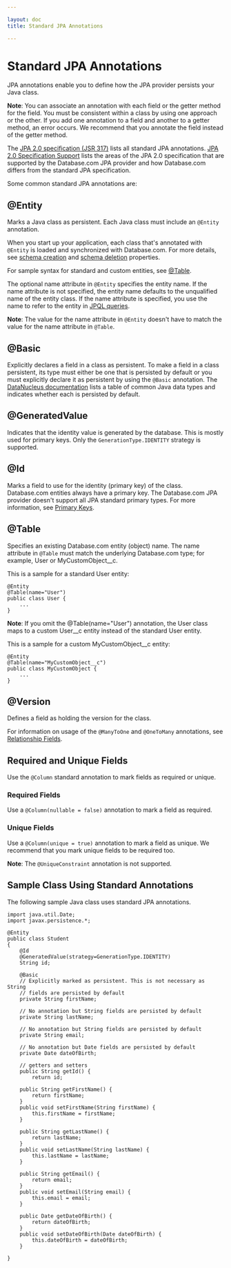 ```yaml
---

layout: doc
title: Standard JPA Annotations

---
```

# Standard JPA Annotations

JPA annotations enable you to define how the JPA provider persists your Java class.

**Note**: You can associate an annotation with each field or the getter method for the field. You must be consistent
within a class by using one approach or the other. If you add one annotation to a field and another to a getter method,
an error occurs. We recommend that you annotate the field instead of the getter method.

The [JPA 2.0 specification (JSR 317)](http://jcp.org/aboutJava/communityprocess/final/jsr317/index.html) lists all standard JPA annotations. [JPA 2.0 Specification Support](jpa-spec-support) lists the areas of the JPA 2.0 specification that are supported by the Database.com JPA provider and how Database.com differs from the standard JPA specification.

Some common standard JPA annotations are:

## @Entity
Marks a Java class as persistent. Each Java class must include an <code>@Entity</code> annotation.

When you start up your application, each class that's annotated with <code>@Entity</code> is loaded and synchronized with Database.com. For more details, see [schema creation](jpa-config-persistence#schemaProps) and [schema deletion](jpa-config-persistence#schemaDeleteProps) properties.

For sample syntax for standard and custom entities, see [@Table](#TableAnnotation).

The optional name attribute in <code>@Entity</code> specifies the entity name. If the name attribute is not specified, the entity
name defaults to the unqualified name of the entity class. If the name attribute is specified, you use the name to refer to the entity in [JPQL queries](jpa-queries).

**Note**: The value for the name attribute in <code>@Entity</code> doesn't have to match the value for the name attribute in <code>@Table</code>.

<a name="basicAnnotation"> </a>
## @Basic
Explicitly declares a field in a class as persistent. To make a field in a class persistent, its type must either be one that is persisted by default or you must explicitly declare it as persistent by using the <code>@Basic</code> annotation. The [DataNucleus
documentation](http://www.datanucleus.org/products/accessplatform/jpa/types.html) lists a table of common Java data types and indicates whether each is persisted by default.

## @GeneratedValue
Indicates that the identity value is generated by the database. This is mostly used for primary keys. Only the <code>GenerationType.IDENTITY</code> strategy is supported.

## @Id
Marks a field to use for the identity (primary key) of the class. Database.com entities always have a primary key. The Database.com JPA provider doesn't support all JPA standard primary types. For more information, see [Primary Keys](jpa-provider#primaryKeys).

<a name="TableAnnotation"> </a>
## @Table
Specifies an existing Database.com entity (object) name. The name attribute in <code>@Table</code> must match the underlying Database.com type; for example, User or MyCustomObject__c.

This is a sample for a standard User entity:

    @Entity
    @Table(name="User")
    public class User {
        ...
    }

**Note**: If you omit the @Table(name="User") annotation, the User class maps to a custom User__c entity instead of the standard User entity.

This is a sample for a custom MyCustomObject__c entity:

    @Entity
    @Table(name="MyCustomObject__c")
    public class MyCustomObject {
        ...    
    }

## @Version
Defines a field as holding the version for the class.

For information on usage of the <code>@ManyToOne</code> and <code>@OneToMany</code> annotations, see [Relationship Fields](database-com-datatypes#relFields).

## Required and Unique Fields

Use the <code>@Column</code> standard annotation to mark fields as required or unique.

### Required Fields
Use a <code>@Column(nullable = false)</code> annotation to mark a field as required.

### Unique Fields
Use a <code>@Column(unique = true)</code> annotation to mark a field as unique. We recommend that you mark unique fields
to be required too.

**Note**: The <code>@UniqueConstraint</code> annotation is not supported.

## Sample Class Using Standard Annotations
The following sample Java class uses standard JPA annotations.

    import java.util.Date;
    import javax.persistence.*;
    
    @Entity
    public class Student
    {
        @Id
        @GeneratedValue(strategy=GenerationType.IDENTITY)
        String id;
    
        @Basic
        // Explicitly marked as persistent. This is not necessary as String
        // fields are persisted by default
        private String firstName;
    
        // No annotation but String fields are persisted by default
        private String lastName;
    
        // No annotation but String fields are persisted by default
        private String email;
    
        // No annotation but Date fields are persisted by default
        private Date dateOfBirth;
    
        // getters and setters
        public String getId() {
            return id;
    
        public String getFirstName() {
            return firstName;
        } 
        public void setFirstName(String firstName) {
            this.firstName = firstName;
        } 
    
        public String getLastName() {
            return lastName;
        } 
        public void setLastName(String lastName) {
            this.lastName = lastName;
        } 
    
        public String getEmail() {
            return email;
        } 
        public void setEmail(String email) {
            this.email = email;
        } 
    
        public Date getDateOfBirth() {
            return dateOfBirth;
        } 
        public void setDateOfBirth(Date dateOfBirth) {
            this.dateOfBirth = dateOfBirth;
        } 
    
    }
